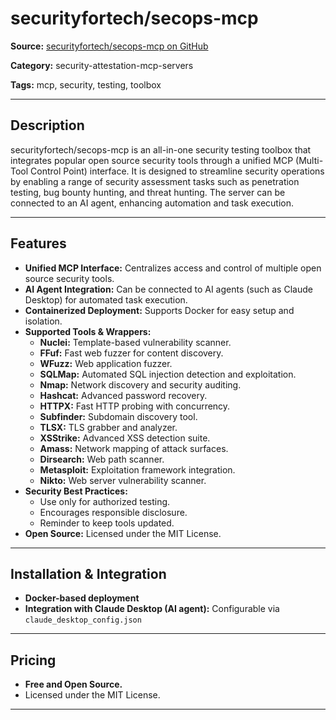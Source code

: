 # securityfortech/secops-mcp

**Source:** [securityfortech/secops-mcp on GitHub](https://github.com/securityfortech/secops-mcp)

**Category:** security-attestation-mcp-servers

**Tags:** mcp, security, testing, toolbox

---

## Description

securityfortech/secops-mcp is an all-in-one security testing toolbox that integrates popular open source security tools through a unified MCP (Multi-Tool Control Point) interface. It is designed to streamline security operations by enabling a range of security assessment tasks such as penetration testing, bug bounty hunting, and threat hunting. The server can be connected to an AI agent, enhancing automation and task execution.

---

## Features

- **Unified MCP Interface:** Centralizes access and control of multiple open source security tools.
- **AI Agent Integration:** Can be connected to AI agents (such as Claude Desktop) for automated task execution.
- **Containerized Deployment:** Supports Docker for easy setup and isolation.
- **Supported Tools & Wrappers:**
  - **Nuclei:** Template-based vulnerability scanner.
  - **FFuf:** Fast web fuzzer for content discovery.
  - **WFuzz:** Web application fuzzer.
  - **SQLMap:** Automated SQL injection detection and exploitation.
  - **Nmap:** Network discovery and security auditing.
  - **Hashcat:** Advanced password recovery.
  - **HTTPX:** Fast HTTP probing with concurrency.
  - **Subfinder:** Subdomain discovery tool.
  - **TLSX:** TLS grabber and analyzer.
  - **XSStrike:** Advanced XSS detection suite.
  - **Amass:** Network mapping of attack surfaces.
  - **Dirsearch:** Web path scanner.
  - **Metasploit:** Exploitation framework integration.
  - **Nikto:** Web server vulnerability scanner.
- **Security Best Practices:**
  - Use only for authorized testing.
  - Encourages responsible disclosure.
  - Reminder to keep tools updated.
- **Open Source:** Licensed under the MIT License.

---

## Installation & Integration
- **Docker-based deployment**
- **Integration with Claude Desktop (AI agent):** Configurable via `claude_desktop_config.json`

---

## Pricing

- **Free and Open Source.**
- Licensed under the MIT License.

---
